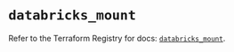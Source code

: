 # `databricks_mount`

Refer to the Terraform Registry for docs: [`databricks_mount`](https://registry.terraform.io/providers/databricks/databricks/1.91.0/docs/resources/mount).
